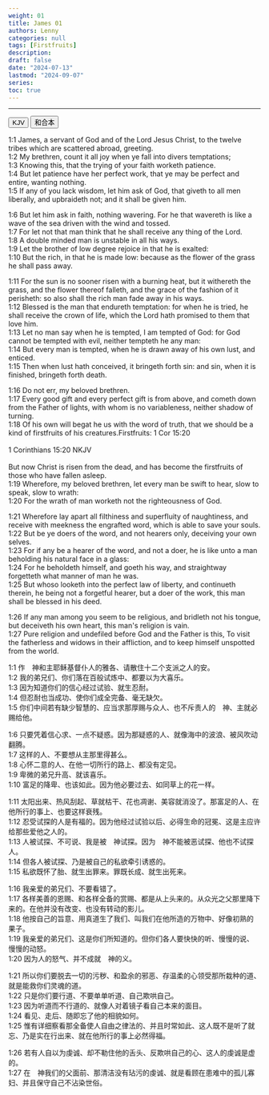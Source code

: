 ```yaml
---
weight: 01
title: James 01
authors: Lenny
categories: null
tags: [Firstfruits]
description: 
draft: false
date: "2024-07-13"
lastmod: "2024-09-07"
series:
toc: true
---
```



<!--more-->
---

<!-- Tab links -->
<div class="tab">
  <button class="tablinks active" onclick="tablabel(event, 'english')">KJV</button>
  <button class="tablinks" onclick="tablabel(event, 'chinese')">和合本</button>
  
</div>

<!-- Tab content -->
<div id="english" class="tabcontent" style="display:block">

1:1 James, a servant of God and of the Lord Jesus Christ, to the twelve tribes which are scattered abroad, greeting.   
1:2 My brethren, count it all joy when ye fall into divers temptations;   
1:3 Knowing this, that the trying of your faith worketh patience.   
1:4 But let patience have her perfect work, that ye may be perfect and entire, wanting nothing.   
1:5 If any of you lack wisdom, let him ask of God, that giveth to all men liberally, and upbraideth not; and it shall be given him.   
  
1:6 But let him ask in faith, nothing wavering. For he that wavereth is like a wave of the sea driven with the wind and tossed.   
1:7 For let not that man think that he shall receive any thing of the Lord.   
1:8 A double minded man is unstable in all his ways.   
1:9 Let the brother of low degree rejoice in that he is exalted:   
1:10 But the rich, in that he is made low: because as the flower of the grass he shall pass away.   
  
1:11 For the sun is no sooner risen with a burning heat, but it withereth the grass, and the flower thereof falleth, and the grace of the fashion of it perisheth: so also shall the rich man fade away in his ways.   
1:12 Blessed is the man that endureth temptation: for when he is tried, he shall receive the crown of life, which the Lord hath promised to them that love him.   
1:13 Let no man say when he is tempted, I am tempted of God: for God cannot be tempted with evil, neither tempteth he any man:   
1:14 But every man is tempted, when he is drawn away of his own lust, and enticed.   
1:15 Then when lust hath conceived, it bringeth forth sin: and sin, when it is finished, bringeth forth death.   
  
1:16 Do not err, my beloved brethren.   
1:17 Every good gift and every perfect gift is from above, and cometh down from the Father of lights, with whom is no variableness, neither shadow of turning.   
1:18 Of his own will begat he us with the word of truth, that we should be <a class = "blue">a kind of firstfruits of his creatures</a>.<label class="margin-toggle sidenote-number"></label><span class="sidenote">Firstfruits: 1 Cor 15:20<br><br>1 Corinthians 15:20 NKJV<br><br>
But now Christ is risen from the dead, and has become the firstfruits of those who have fallen asleep.
</span>   
1:19 Wherefore, my beloved brethren, let every man be swift to hear, slow to speak, slow to wrath:   
1:20 For the wrath of man worketh not the righteousness of God.   
  
1:21 Wherefore lay apart all filthiness and superfluity of naughtiness, and receive with meekness the engrafted word, which is able to save your souls.   
1:22 But be ye doers of the word, and not hearers only, deceiving your own selves.   
1:23 For if any be a hearer of the word, and not a doer, he is like unto a man beholding his natural face in a glass:   
1:24 For he beholdeth himself, and goeth his way, and straightway forgetteth what manner of man he was.   
1:25 But whoso looketh into the perfect law of liberty, and continueth therein, he being not a forgetful hearer, but a doer of the work, this man shall be blessed in his deed.   
  
1:26 If any man among you seem to be religious, and bridleth not his tongue, but deceiveth his own heart, this man's religion is vain.   
1:27 Pure religion and undefiled before God and the Father is this, To visit the fatherless and widows in their affliction, and to keep himself unspotted from the world.   
</div>

<div id="chinese" class="tabcontent">

1:1 作　神和主耶稣基督仆人的雅各、请散住十二个支派之人的安。  
1:2 我的弟兄们、你们落在百般试炼中、都要以为大喜乐。  
1:3 因为知道你们的信心经过试验、就生忍耐。  
1:4 但忍耐也当成功、使你们成全完备、毫无缺欠。  
1:5 你们中间若有缺少智慧的、应当求那厚赐与众人、也不斥责人的　神、主就必赐给他。  

1:6 只要凭着信心求、一点不疑惑。因为那疑惑的人、就像海中的波浪、被风吹动翻腾。  
1:7 这样的人、不要想从主那里得甚么。  
1:8 心怀二意的人、在他一切所行的路上、都没有定见。  
1:9 卑微的弟兄升高、就该喜乐。  
1:10 富足的降卑、也该如此。因为他必要过去、如同草上的花一样。  

1:11 太阳出来、热风刮起、草就枯干、花也凋谢、美容就消没了。那富足的人、在他所行的事上、也要这样衰残。  
1:12 忍受试探的人是有福的。因为他经过试验以后、必得生命的冠冕、这是主应许给那些爱他之人的。  
1:13 人被试探、不可说、我是被　神试探。因为　神不能被恶试探、他也不试探人。  
1:14 但各人被试探、乃是被自己的私欲牵引诱惑的。  
1:15 私欲既怀了胎、就生出罪来。罪既长成、就生出死来。  

1:16 我亲爱的弟兄们、不要看错了。  
1:17 各样美善的恩赐、和各样全备的赏赐、都是从上头来的。从众光之父那里降下来的。在他并没有改变、也没有转动的影儿。  
1:18 他按自己的旨意、用真道生了我们、叫我们在他所造的万物中、好像初熟的果子。  
1:19 我亲爱的弟兄们、这是你们所知道的。但你们各人要快快的听、慢慢的说、慢慢的动怒。  
1:20 因为人的怒气、并不成就　神的义。  

1:21 所以你们要脱去一切的污秽、和盈余的邪恶、存温柔的心领受那所栽种的道、就是能救你们灵魂的道。  
1:22 只是你们要行道、不要单单听道、自己欺哄自己。  
1:23 因为听道而不行道的、就像人对着镜子看自己本来的面目。  
1:24 看见、走后、随即忘了他的相貌如何。  
1:25 惟有详细察看那全备使人自由之律法的、并且时常如此、这人既不是听了就忘、乃是实在行出来、就在他所行的事上必然得福。  

1:26 若有人自以为虔诚、却不勒住他的舌头、反欺哄自己的心、这人的虔诚是虚的。  
1:27 在　神我们的父面前、那清洁没有玷污的虔诚、就是看顾在患难中的孤儿寡妇、并且保守自己不沾染世俗。  
</div>